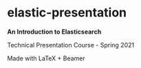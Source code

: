 # elastic-presentation

**An Introduction to Elasticsearch**

Technical Presentation Course - Spring 2021

Made with LaTeX + Beamer